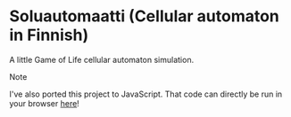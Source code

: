 # Soluautomaatti (Cellular automaton in Finnish)

A little Game of Life cellular automaton simulation.

> [!NOTE]
> I've also ported this project to JavaScript. That code can directly be run in your browser [here](https://ajylla.github.io/gameoflife/index.html)!
